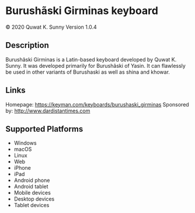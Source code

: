 ﻿﻿Burushãski Girminas keyboard
==============

© 2020 Quwat K. Sunny
Version 1.0.4

Description
-----------

Burushãski Girminas is a Latin-based keyboard developed by Quwat K. Sunny. It was developed primarily for Burushãski of Yasin. It can flawlessly be used in other variants of Burushaski as well as shina and khowar.
 

Links
-----
Homepage:     https://keyman.com/keyboards/burushaski_girminas
Sponsored by: http://www.dardistantimes.com


Supported Platforms
-------------------
 * Windows
 * macOS
 * Linux
 * Web
 * iPhone
 * iPad
 * Android phone
 * Android tablet
 * Mobile devices
 * Desktop devices
 * Tablet devices

